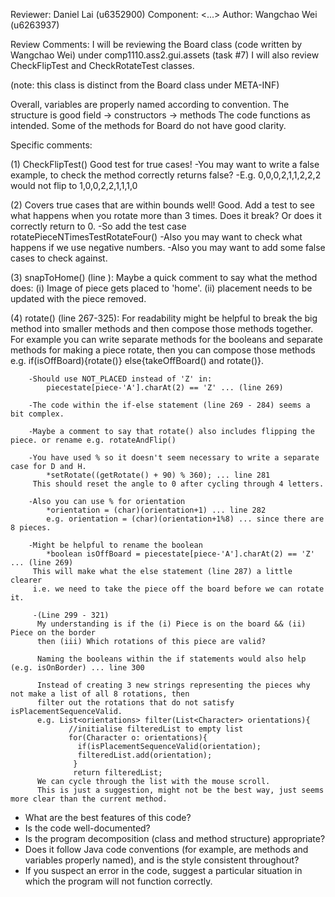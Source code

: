 Reviewer: Daniel Lai (u6352900)
Component: <...>
Author: Wangchao Wei (u6263937)

Review Comments:
I will be reviewing the Board class (code written by Wangchao Wei) under comp1110.ass2.gui.assets (task #7)
I will also review CheckFlipTest and CheckRotateTest classes.

(note: this class is distinct from the Board class under META-INF)

Overall, variables are properly named according to convention.
    The structure is good field -> constructors -> methods
    The code functions as intended.
    Some of the methods for Board do not have good clarity.

Specific comments:

 (1) CheckFlipTest()
     Good test for true cases!
     -You may want to  write a false example, to check the method correctly returns false?
     -E.g. 0,0,0,2,1,1,2,2,2 would not flip to 1,0,0,2,2,1,1,1,0

(2)  Covers true cases that are within bounds well! Good.
     Add a test to see what happens when you rotate more than 3 times. Does it break? Or does it correctly return to 0.
      -So add the test case rotatePieceNTimesTestRotateFour()
      -Also you may want to check what happens if we use negative numbers.
      -Also you may want to add some false cases to check against.

(3) snapToHome() (line ):
    Maybe a quick comment to say what the method does:
    (i) Image of piece gets placed to 'home'.
    (ii) placement needs to be updated with the piece removed.

(4) rotate() (line 267-325):
    For readability might be helpful to break the big method into smaller methods and then compose those methods together.
    For example you can write separate methods for the booleans and separate methods for making a piece rotate,
    then you can compose those methods e.g. if(isOffBoard){rotate()} else{takeOffBoard() and rotate()}.

        -Should use NOT_PLACED instead of 'Z' in:
            piecestate[piece-'A'].charAt(2) == 'Z' ... (line 269)

        -The code within the if-else statement (line 269 - 284) seems a bit complex.

        -Maybe a comment to say that rotate() also includes flipping the piece. or rename e.g. rotateAndFlip()

        -You have used % so it doesn't seem necessary to write a separate case for D and H.
            *setRotate((getRotate() + 90) % 360); ... line 281
         This should reset the angle to 0 after cycling through 4 letters.

        -Also you can use % for orientation
            *orientation = (char)(orientation+1) ... line 282
            e.g. orientation = (char)(orientation+1%8) ... since there are 8 pieces.

        -Might be helpful to rename the boolean
            *boolean isOffBoard = piecestate[piece-'A'].charAt(2) == 'Z' ... (line 269)
         This will make what the else statement (line 287) a little clearer
         i.e. we need to take the piece off the board before we can rotate it.

         -(Line 299 - 321)
          My understanding is if the (i) Piece is on the board && (ii) Piece on the border
          then (iii) Which rotations of this piece are valid?

          Naming the booleans within the if statements would also help (e.g. isOnBorder) ... line 300

          Instead of creating 3 new strings representing the pieces why not make a list of all 8 rotations, then
          filter out the rotations that do not satisfy isPlacementSequenceValid.
          e.g. List<orientations> filter(List<Character> orientations){
                 //initialise filteredList to empty list
                 for(Character o: orientations){
                   if(isPlacementSequenceValid(orientation);
                   filteredList.add(orientation);
                  }
                  return filteredList;
          We can cycle through the list with the mouse scroll.
          This is just a suggestion, might not be the best way, just seems more clear than the current method.




* What are the best features of this code?
* Is the code well-documented?
* Is the program decomposition (class and method structure) appropriate?
* Does it follow Java code conventions (for example, are methods and variables properly named), and is the style consistent throughout?
* If you suspect an error in the code, suggest a particular situation in which the program will not function correctly.
